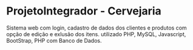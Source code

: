 # ProjetoIntegrador - Cervejaria

Sistema web com login, cadastro de dados dos clientes e produtos com opção de edição e exlusão dos itens. utilizado PHP, MySQL, Javascript, BootStrap, PHP com Banco de Dados.

